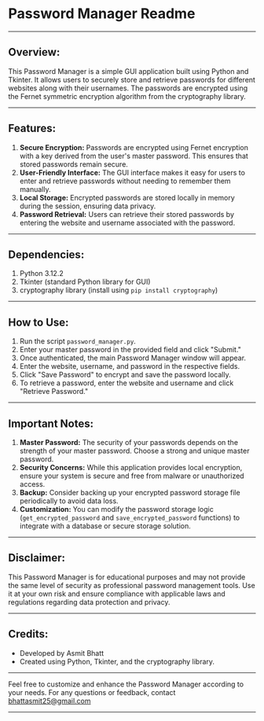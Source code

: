 # Password Manager Readme

---

## Overview:
This Password Manager is a simple GUI application built using Python and Tkinter. It allows users to securely store and retrieve passwords for different websites along with their usernames. The passwords are encrypted using the Fernet symmetric encryption algorithm from the cryptography library.

---

## Features:
1. **Secure Encryption:** Passwords are encrypted using Fernet encryption with a key derived from the user's master password. This ensures that stored passwords remain secure.
2. **User-Friendly Interface:** The GUI interface makes it easy for users to enter and retrieve passwords without needing to remember them manually.
3. **Local Storage:** Encrypted passwords are stored locally in memory during the session, ensuring data privacy.
4. **Password Retrieval:** Users can retrieve their stored passwords by entering the website and username associated with the password.

---

## Dependencies:
1. Python 3.12.2
2. Tkinter (standard Python library for GUI)
3. cryptography library (install using `pip install cryptography`)

---

## How to Use:
1. Run the script `password_manager.py`.
2. Enter your master password in the provided field and click "Submit."
3. Once authenticated, the main Password Manager window will appear.
4. Enter the website, username, and password in the respective fields.
5. Click "Save Password" to encrypt and save the password locally.
6. To retrieve a password, enter the website and username and click "Retrieve Password."

---

## Important Notes:
1. **Master Password:** The security of your passwords depends on the strength of your master password. Choose a strong and unique master password.
2. **Security Concerns:** While this application provides local encryption, ensure your system is secure and free from malware or unauthorized access.
3. **Backup:** Consider backing up your encrypted password storage file periodically to avoid data loss.
4. **Customization:** You can modify the password storage logic (`get_encrypted_password` and `save_encrypted_password` functions) to integrate with a database or secure storage solution.

---

## Disclaimer:
This Password Manager is for educational purposes and may not provide the same level of security as professional password management tools. Use it at your own risk and ensure compliance with applicable laws and regulations regarding data protection and privacy.

---

## Credits:
- Developed by Asmit Bhatt
- Created using Python, Tkinter, and the cryptography library.

---

Feel free to customize and enhance the Password Manager according to your needs. For any questions or feedback, contact bhattasmit25@gmail.com

---
